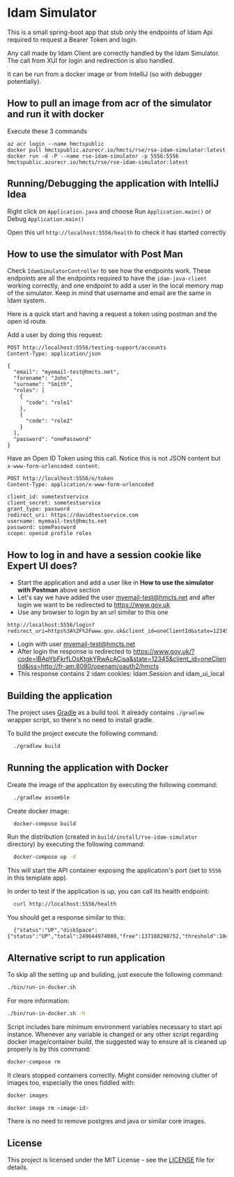 # Idam Simulator

This is a small spring-boot app that stub only the endpoints of Idam Api required to request a Bearer Token and login.

Any call made by Idam Client are correctly handled by the Idam Simulator. The call from XUI for login and redirection is also handled.

It can be run from a docker image or from IntelliJ (so with debugger potentially).

## How to pull an image from acr of the simulator and run it with docker

Execute these 3 commands
```
az acr login --name hmctspublic
docker pull hmctspublic.azurecr.io/hmcts/rse/rse-idam-simulator:latest
docker run -d -P --name rse-idam-simulator -p 5556:5556 hmctspublic.azurecr.io/hmcts/rse/rse-idam-simulator:latest
```

## Running/Debugging the application with IntelliJ Idea

Right click on `Application.java` and choose Run `Application.main()` or Debug `Application.main()`

Open this url `http://localhost:5556/health` to check it has started correctly

## How to use the simulator with Post Man

Check `IdamSimulatorController` to see how the endpoints work.
These endpoints are all the endpoints required to have the `idam-java-client` working correctly,
and one endpoint to add a user in the local memory map of the simulator.
Keep in mind that username and email are the same in Idam system.

Here is a quick start and having a request a token using postman and the open id route.

Add a user by doing this request:
```http request
POST http://localhost:5556/testing-support/accounts
Content-Type: application/json

{
  "email": "myemail-test@hmcts.net",
  "forename": "John",
  "surname": "Smith",
  "roles": [
    {
      "code": "role1"
    },
    {
      "code": "role2"
    }
  ],
  "password": "onePassword"
}
```

Have an Open ID Token using this call. Notice this is not JSON content but `x-www-form-urlencoded content`.
```http request
POST http://localhost:5556/o/token
Content-Type: application/x-www-form-urlencoded

client_id: sometestservice
client_secret: sometestservice
grant_type: password
redirect_uri: https://davidtestservice.com
username: myemail-test@hmcts.net
password: somePassword
scope: openid profile roles
```

## How to log in and have a session cookie like Expert UI does?

- Start the application and add a user like in **How to use the simulator with Postman** above section
- Let's say we have added the user myemail-test@hmcts.net and after login we want to be redirected to https://www.gov.uk
- Use any browser to login by an url similar to this one
```
http://localhost:5556/login?redirect_uri=https%3A%2F%2Fwww.gov.uk&client_id=oneClientId&state=12345&ui_local=en
```
- Login with user myemail-test@hmcts.net
- After login the response is redirected to https://www.gov.uk/?code=lBApYbFkrfLOsKtgkYRwAcACisa&state=12345&client_id=oneClientId&iss=http://fr-am:8080/openam/oauth2/hmcts
- This response contains 2 idam cookies: Idam.Session and idam_ui_local


## Building the application

The project uses [Gradle](https://gradle.org) as a build tool. It already contains
`./gradlew` wrapper script, so there's no need to install gradle.

To build the project execute the following command:

```bash
  ./gradlew build
```

## Running the application with Docker

Create the image of the application by executing the following command:

```bash
  ./gradlew assemble
```

Create docker image:

```bash
  docker-compose build
```

Run the distribution (created in `build/install/rse-idam-simulator` directory)
by executing the following command:

```bash
  docker-compose up -d
```

This will start the API container exposing the application's port
(set to `5556` in this template app).

In order to test if the application is up, you can call its health endpoint:

```bash
  curl http://localhost:5556/health
```

You should get a response similar to this:

```
  {"status":"UP","diskSpace":{"status":"UP","total":249644974080,"free":137188298752,"threshold":10485760}}
```

## Alternative script to run application

To skip all the setting up and building, just execute the following command:

```bash
./bin/run-in-docker.sh
```

For more information:

```bash
./bin/run-in-docker.sh -h
```

Script includes bare minimum environment variables necessary to start api instance. Whenever any variable is changed or any other script regarding docker image/container build, the suggested way to ensure all is cleaned up properly is by this command:

```bash
docker-compose rm
```

It clears stopped containers correctly. Might consider removing clutter of images too, especially the ones fiddled with:

```bash
docker images

docker image rm <image-id>
```

There is no need to remove postgres and java or similar core images.

## License
This project is licensed under the MIT License - see the [LICENSE](LICENSE.md) file for details.
